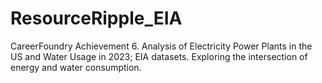 # ResourceRipple_EIA
CareerFoundry Achievement 6. Analysis of Electricity Power Plants in the US and Water Usage in 2023; EIA datasets. Exploring the intersection of energy and water consumption.

